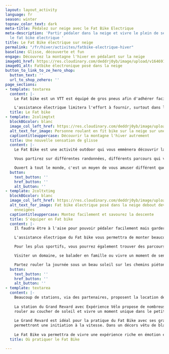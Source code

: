 ```yaml
---
layout: layout_activity
language: fr
season: winter
topnav_color_text: dark
meta-title: Pédalez sur neige avec le Fat Bike Electrique
meta-description: 'Partir pédaler dans la neige et vivre le plein de sensation avec
  le fat bike électrique '
title: Le Fat Bike électrique sur neige
permalink: "/fr/hiver/activites/fatbike-electrique-hiver"
baseline: Glisse, découverte et fun
engage: Découvrez la montagne l'hiver en pédalant sur la neige
image01_href: https://res.cloudinary.com/deddrj0yb/image/upload/v1646914840/website/winter/himiway-bikes-Ww-VSIhZAD0-unsplash.jpg
image01_alt: Fatbike électronique posé dans la neige
button_to_link_to_ze_hero_shop:
  button_text: ''
  url_to_shop_zehero: ''
page_sections:
- template: textarea
  content: |-
    Le Fat bike est un VTT est équipé de gros pneus afin d'adhérer facilement sur tous les terrains. Cette discipline, et pratique, vient d'Alaska. Ce VTT permet des déplacements beaucoup plus faciles sur des sentiers et terrains accidentés, et permet de rouler aisément sur la neige et sur le sable. Ses pneus sont XXL et présentent de gros crampons. Le Fat bike sera tout aussi efficace pour réaliser des petits virages comme des grands virages, d'amortir les chocs et de réaliser des sauts.

    L'assistance électrique limitera l'effort à fournir, surtout dans la neige. Grimpez plus facilement les chemins enneigés avant de les descendre à toute vitesse. Progressez dans la neige fraîche, la neige damée, la neige trafollée pour plus de sensation et de découverte.
  title: Le Fat bike
- template: 2colimgtxt
  blockBGcolor: blanc
  image_col_left_href: https://res.cloudinary.com/deddrj0yb/image/upload/v1646914885/website/winter/himiway-bikes-YKlNW7ggdjU-unsplash.jpg
  alt_text_for_image: Personne roulant en fit bike sur la neige sur une poste damée
  captiontitleuppercase: Découvrir la montagne l'hiver autrement
  title: Une nouvelle sensation de glisse
  content: |-
    Le Fat Bike est une activité outdoor qui vous emmènera découvrir la montagne autrement qu'en ski ou à pied. Partez dévaler les pentes enneigées sous les sapins et découvrez de nouveaux paysages. Une activité insolite que les stations de ski mettent en avant aujourd'hui afin de proposer des expériences uniques en journée et parfois également la nuit à la frontale. Que vous soyez un amateur du VTT ou que vous souhaitiez simplement découvrir le VTT sur neige, vous allez vivre une expérience nouvelle et unique en son genre.

    Vous partirez sur différentes randonnées, différents parcours qui vous feront pédaler de 1h30 à plusieurs heures en fonction de ce que vous désirez faire et de ce que propose le moniteur. Partez rouler pour un moment de sport, de découverte, de partage et de glisse au sein des forêts, des chemins et des pistes.

    Ouvert à tout le monde, c'est un moyen de vous amuser différent que sur des skis en étant guidé par un moniteur qui vous fera découvrir les lieux et vous apprendra comment bien utiliser le Fat Bike en montée, et comment bien descendre et prendre les virages en toute sécurité.
  button:
    text_button: ''
    href_button: ''
    alt_button: ''
- template: 2coltxtimg
  blockBGcolor: blanc
  image_col_left_href: https://res.cloudinary.com/deddrj0yb/image/upload/v1646914823/website/winter/himiway-bikes-LJ2OcgX18Yg-unsplash.jpg
  alt_text_for_image: Fat bike électrique posé dans la neige debout devant des arbres
    enneigées
  captiontitleuppercase: Montez facilement et savourez la descente
  title: S'équiper en Fat bike
  content: |-
    Il faudra être à l'aise pour pouvoir pédaler facilement mais garder tout de même des vêtements chauds surtout si vous pédalez la nuit. Le casque est obligatoire et les gants sont très fortement conseillés afin de ne pas avoir les doigts gelés. Prenez également avec vous de quoi boire et vous alimenter. Les sessions peuvent aller de 1h30 à 3h.

    L'assistance électrique du Fat bike vous permettra de monter beaucoup plus facilement les chemins surtout si les conditions de neige sont importantes et fraîches. Le Fat bike vous permettra ensuite de vivre des descentes agréables, avec une incroyable accroche et facilité.

    Pour les plus sportifs, vous pourrez également trouver des parcours plus exigeants et techniques avec des passages plus raides, des enchaînements de virages et des sauts.

    Visiter un domaine, se balader en famille ou vivre un moment de sensation forte et une expérience sportive différente, le Fat bike est idéal.

    Partez rouler la journée sous un beau soleil sur les chemins piétons, les pistes de ski de fond ou même sur les pistes avant que le domaine ouvre. Le fat bike est également proposé la nuit, au clair de lune et à la frontale pour des sessions sur des chemins plus glacés par le froid.
  button:
    text_button: ''
    href_button: ''
    alt_button: ''
- template: textarea
  content: |-
    Beaucoup de stations, via des partenaires, proposent la location de Fat Bike, des cours et des sessions de Fat Bike avec des Ecoles de ski ou des indépendant. Vous pouvez en pratiquer à Valmorel, aux Saisies, à Valberg, en Chartreuse, le Grand Colombier avec Experience Vélo, la Rosière et bien d'autre station.
    
    La station du Grand Revard avec Expérience Vélo propose de nombreuses activité de Fat bike qui vous feront découvrir les joies de la glisse sur la neige. Vous découvrirez les paysages sauvages, les villages traditionnelles savoyards. Vous pourrez également
    rouler au coucher de soleil et vivre un moment unique dans le petit Canada Savoyard dans une ambiance glaciale.
    
    Le Grand Revard est idéal pour la pratique du Fat Bike avec ses grands plateaux, ses montées plutôt douce et ses descentes qui vous
    permettront une initiation à la vitesse. Dans un décors vêtu de blanc, vous aurez face à vous le massif de Belledonne.
    
    Le Fat Bike va permettra de vivre une expérience riche en émotion et en partage. Avec Ze Hero, trouvez votre activité et partez rouler sur la neige en Fat bike.
  title: Où pratiquer le Fat Bike

---
```

